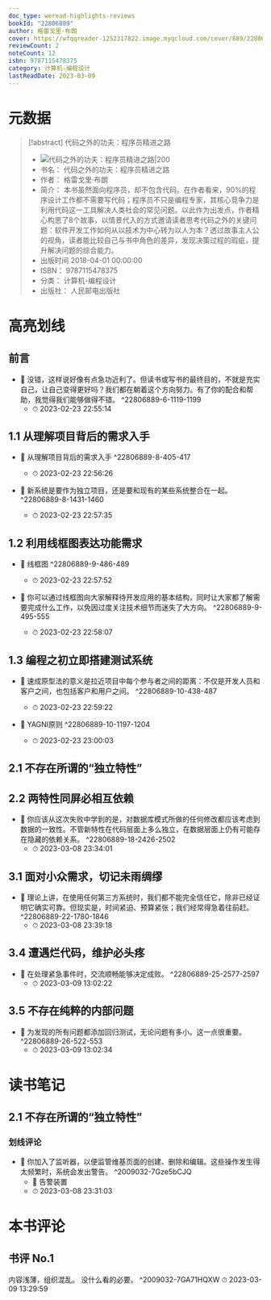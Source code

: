 ```yaml
---
doc_type: weread-highlights-reviews
bookId: "22806889"
author: 格雷戈里·布朗
cover: https://wfqqreader-1252317822.image.myqcloud.com/cover/889/22806889/t7_22806889.jpg
reviewCount: 2
noteCount: 12
isbn: 9787115478375
category: 计算机-编程设计
lastReadDate: 2023-03-09
---
```

# 元数据
> [!abstract] 代码之外的功夫：程序员精进之路
> - ![ 代码之外的功夫：程序员精进之路|200](https://wfqqreader-1252317822.image.myqcloud.com/cover/889/22806889/t7_22806889.jpg)
> - 书名： 代码之外的功夫：程序员精进之路
> - 作者： 格雷戈里·布朗
> - 简介： 本书虽然面向程序员，却不包含代码。在作者看来，90%的程序设计工作都不需要写代码；程序员不只是编程专家，其核心竞争力是利用代码这一工具解决人类社会的常见问题。以此作为出发点，作者精心构思了8个故事，以情景代入的方式邀请读者思考代码之外的关键问题：软件开发工作如何从以技术为中心转为以人为本？透过故事主人公的视角，读者能比较自己与书中角色的差异，发现决策过程的瑕疵，提升解决问题的综合能力。
> - 出版时间 2018-04-01 00:00:00
> - ISBN： 9787115478375
> - 分类： 计算机-编程设计
> - 出版社： 人民邮电出版社

# 高亮划线

## 前言


- 📌 没错，这样说好像有点急功近利了。但读书或写书的最终目的，不就是充实自己，让自己变得更好吗？我们都在朝着这个方向努力。有了你的配合和帮助，我觉得我们能够做得不错。 ^22806889-6-1119-1199
    - ⏱ 2023-02-23 22:55:14 
## 1.1 从理解项目背后的需求入手


- 📌 从理解项目背后的需求入手 ^22806889-8-405-417
    - ⏱ 2023-02-23 22:56:26 

- 📌 新系统是要作为独立项目，还是要和现有的某些系统整合在一起。 ^22806889-8-1431-1460
    - ⏱ 2023-02-23 22:57:35 
## 1.2 利用线框图表达功能需求


- 📌 线框图 ^22806889-9-486-489
    - ⏱ 2023-02-23 22:57:52 

- 📌 你可以通过线框图向大家解释待开发应用的基本结构，同时让大家都了解需要完成什么工作，以免因过度关注技术细节而迷失了大方向。 ^22806889-9-495-555
    - ⏱ 2023-02-23 22:58:07 
## 1.3 编程之初立即搭建测试系统


- 📌 速成原型法的意义是拉近项目中每个参与者之间的距离：不仅是开发人员和客户之间，也包括客户和用户之间。 ^22806889-10-438-487
    - ⏱ 2023-02-23 22:59:22 

- 📌 YAGNI原则 ^22806889-10-1197-1204
    - ⏱ 2023-02-23 23:00:03 
## 2.1 不存在所谓的“独立特性”

 
## 2.2 两特性同屏必相互依赖


- 📌 你应该从这次失败中学到的是，对数据库模式所做的任何修改都应该考虑到数据的一致性。不管新特性在代码层面上多么独立，在数据层面上仍有可能存在隐藏的依赖关系。 ^22806889-18-2426-2502
    - ⏱ 2023-03-08 23:34:01 
## 3.1 面对小众需求，切记未雨绸缪


- 📌 理论上讲，在使用任何第三方系统时，我们都不能完全信任它，除非已经证明它确实可靠。但现实是，时间紧迫、预算紧张；我们经常得急着往前赶。 ^22806889-22-1780-1846
    - ⏱ 2023-03-08 23:39:18 
## 3.4 遭遇烂代码，维护必头疼


- 📌 在处理紧急事件时，交流顺畅能够决定成败。 ^22806889-25-2577-2597
    - ⏱ 2023-03-09 13:02:22 
## 3.5 不存在纯粹的内部问题


- 📌 为发现的所有问题都添加回归测试，无论问题有多小。这一点很重要。 ^22806889-26-522-553
    - ⏱ 2023-03-09 13:02:34 
# 读书笔记

## 2.1 不存在所谓的“独立特性”

### 划线评论
- 📌 你加入了监听器，以便监管维基页面的创建、删除和编辑。这些操作发生得太频繁时，系统会发出警告。  ^2009032-7Gze5bCJQ
    - 💭 告警装置
    - ⏱ 2023-03-08 23:31:03
   
# 本书评论

## 书评 No.1 
内容浅薄，组织混乱。
没什么看的必要。 ^2009032-7GA71HQXW
⏱ 2023-03-09 13:29:59
